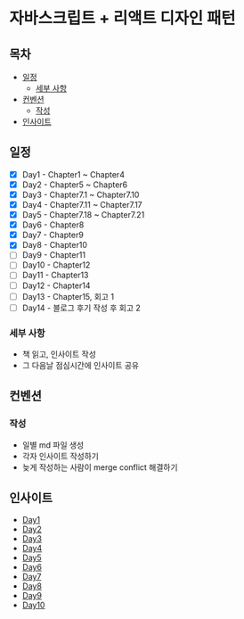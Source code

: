 # 자바스크립트 + 리액트 디자인 패턴

## 목차
  * [일정](#일정)
    + [세부 사항](#세부-사항)
  * [컨벤션](#컨벤션)
    + [작성](#작성)
  * [인사이트](#인사이트)

## 일정

- [x] Day1 - Chapter1 ~ Chapter4
- [x] Day2 - Chapter5 ~ Chapter6
- [x] Day3 - Chapter7.1 ~ Chapter7.10
- [x] Day4 - Chapter7.11 ~ Chapter7.17
- [x] Day5 - Chapter7.18 ~ Chapter7.21
- [x] Day6 - Chapter8
- [x] Day7 - Chapter9
- [x] Day8 - Chapter10
- [ ] Day9 - Chapter11
- [ ] Day10 - Chapter12
- [ ] Day11 - Chapter13
- [ ] Day12 - Chapter14
- [ ] Day13 - Chapter15, 회고 1
- [ ] Day14 - 블로그 후기 작성 후 회고 2

### 세부 사항
- 책 읽고, 인사이트 작성
- 그 다음날 점심시간에 인사이트 공유

## 컨벤션

### 작성

- 일별 md 파일 생성
- 각자 인사이트 작성하기
- 늦게 작성하는 사람이 merge conflict 해결하기

## 인사이트

- [Day1](./Day1.md)
- [Day2](./Day2.md)
- [Day3](./Day3.md)
- [Day4](./Day4.md)
- [Day5](./Day5.md)
- [Day6](./Day6.md)
- [Day7](./Day7.md)
- [Day8](./Day8.md)
- [Day9](./Day9.md)
- [Day10](./Day10.md)
